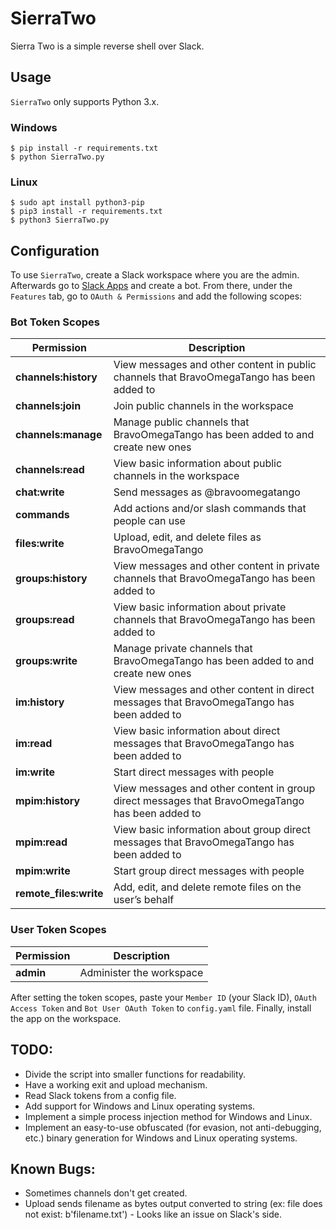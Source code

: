 # SierraTwo
Sierra Two is a simple reverse shell over Slack.

## Usage
`SierraTwo` only supports Python 3.x.

### Windows
```
$ pip install -r requirements.txt
$ python SierraTwo.py
```

### Linux
```
$ sudo apt install python3-pip
$ pip3 install -r requirements.txt
$ python3 SierraTwo.py
```

## Configuration
To use `SierraTwo`, create a Slack workspace where you are the admin. Afterwards go to [Slack Apps][Slack Apps] and create a bot. From there, under the `Features` tab, go to `OAuth & Permissions` and add the following scopes:

### Bot Token Scopes
| Permission             | Description                                                                                     |
|------------------------|-------------------------------------------------------------------------------------------------|
| **channels:history**   | View messages and other content in public channels that BravoOmegaTango has been added to       |
| **channels:join**      | Join public channels in the workspace                                                           |
| **channels:manage**    | Manage public channels that BravoOmegaTango has been added to and create new ones               |
| **channels:read**      | View basic information about public channels in the workspace                                   |
| **chat:write**         | Send messages as @bravoomegatango                                                               |
| **commands**           | Add actions and/or slash commands that people can use                                           |
| **files:write**        | Upload, edit, and delete files as BravoOmegaTango                                               |
| **groups:history**     | View messages and other content in private channels that BravoOmegaTango has been added to      |
| **groups:read**        | View basic information about private channels that BravoOmegaTango has been added to            |
| **groups:write**       | Manage private channels that BravoOmegaTango has been added to and create new ones              |
| **im:history**         | View messages and other content in direct messages that BravoOmegaTango has been added to       |
| **im:read**            | View basic information about direct messages that BravoOmegaTango has been added to             |
| **im:write**           | Start direct messages with people                                                               |
| **mpim:history**       | View messages and other content in group direct messages that BravoOmegaTango has been added to |
| **mpim:read**          | View basic information about group direct messages that BravoOmegaTango has been added to       |
| **mpim:write**         | Start group direct messages with people                                                         |
| **remote_files:write** | Add, edit, and delete remote files on the user’s behalf                                         |


### User Token Scopes
| Permission | Description              |
|------------|--------------------------|
| **admin**  | Administer the workspace |


After setting the token scopes, paste your `Member ID` (your Slack ID), `OAuth Access Token` and `Bot User OAuth Token` to `config.yaml` file. Finally, install the app on the workspace.

## TODO:
- Divide the script into smaller functions for readability.
- Have a working exit and upload mechanism.
- Read Slack tokens from a config file.
- Add support for Windows and Linux operating systems.
- Implement a simple process injection method for Windows and Linux.
- Implement an easy-to-use obfuscated (for evasion, not anti-debugging, etc.) binary generation for Windows and Linux operating systems.

## Known Bugs:
- Sometimes channels don't get created.
- Upload sends filename as bytes output converted to string (ex: file does not exist: b'filename.txt') - Looks like an issue on Slack's side.

[Slack Apps]: https://api.slack.com